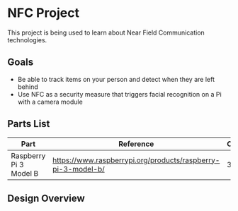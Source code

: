 # NFC Project

This project is being used to learn about Near Field Communication technologies.

## Goals

* Be able to track items on your person and detect when they are left behind
* Use NFC as a security measure that triggers facial recognition on a Pi with a camera module

## Parts List

|Part | Reference | Cost|
|---|---|---|
|Raspberry Pi 3 Model B| https://www.raspberrypi.org/products/raspberry-pi-3-model-b/ | 35$ |

## Design Overview



